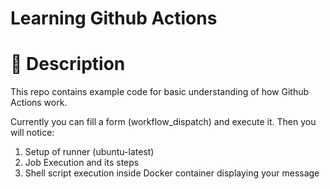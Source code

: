 # Learning Github Actions

# 📘 Description
This repo contains example code for basic understanding of how Github Actions work.

Currently you can fill a form (workflow_dispatch) and execute it. Then you will notice:

1. Setup of runner (ubuntu-latest)
2. Job Execution and its steps
3. Shell script execution inside Docker container displaying your message 
